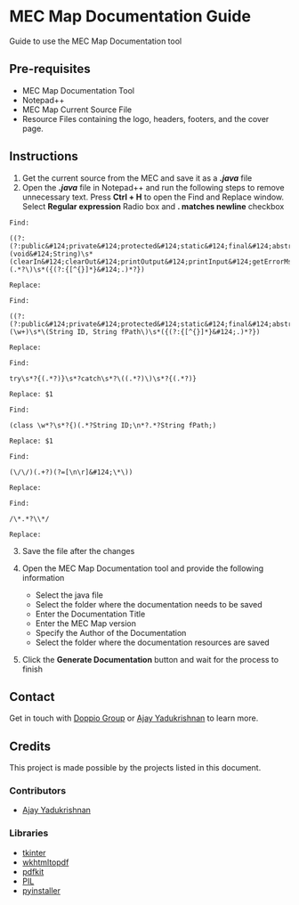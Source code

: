 

# MEC Map Documentation Guide
Guide to use the MEC Map Documentation tool

## Pre-requisites

- MEC Map Documentation Tool
- Notepad++
- MEC Map Current Source File
- Resource Files containing the logo, headers, footers, and the cover page.

## Instructions

1. Get the current source from the MEC and save it as a ***.java*** file
2. Open the ***.java*** file in Notepad++ and run the following  steps to remove unnecessary text. Press **Ctrl + H** to open the Find and Replace window. Select **Regular expression** Radio box and **. matches newline** checkbox

```
Find:

((?:(?:public&#124;private&#124;protected&#124;static&#124;final&#124;abstract&#124;synchronized&#124;volatile)\s+)*)\s*(void&#124;String)\s*(clearIn&#124;clearOut&#124;printOutput&#124;printInput&#124;getErrorMsg)\(.*?\)\s*({(?:{[^{}]*}&#124;.)*?})

Replace:
```
```
Find:

((?:(?:public&#124;private&#124;protected&#124;static&#124;final&#124;abstract&#124;synchronized&#124;volatile)\s+)*)\s*(\w+)\s*\(String ID, String fPath\)\s*({(?:{[^{}]*}&#124;.)*?})

Replace:
```

```
Find:

try\s*?{(.*?)}\s*?catch\s*?\((.*?)\)\s*?{(.*?)}

Replace: $1
```

```
Find:

(class \w*?\s*?{)(.*?String ID;\n*?.*?String fPath;)

Replace: $1
```

```
Find:

(\/\/)(.+?)(?=[\n\r]&#124;\*\))

Replace:
```

```
Find:

/\*.*?\\*/

Replace:
```

3. Save the file after the changes
4. Open the MEC Map Documentation tool and provide the following information
	
	- Select the java file
	- Select the folder where the documentation needs to be saved
	- Enter the Documentation Title
	- Enter the MEC Map version
	- Specify the Author of the Documentation
	- Select the folder where the documentation resources are saved

5. Click the **Generate Documentation** button and wait for the process to finish



## Contact

Get in touch with [Doppio Group](https://doppiogroup.com) or [Ajay Yadukrishnan](mailto:ajayyadukrishnan@gmail.com) to learn more.


## Credits

This project is made possible by the projects listed in this document.

### Contributors

- [Ajay Yadukrishnan](https://github.com/ajayyadukrishnan)

### Libraries

- [tkinter](https://github.com/python/cpython/tree/main/Lib/tkinter)
- [wkhtmltopdf](https://github.com/wkhtmltopdf/wkhtmltopdf)
- [pdfkit](https://github.com/JazzCore/python-pdfkit)
- [PIL](https://github.com/python-pillow/Pillow)
- [pyinstaller](https://github.com/pyinstaller/pyinstaller)


